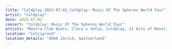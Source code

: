 ```yaml
---
title: "Coldplay_2023-07-02_Coldplay: Music Of The Spheres World Tour"
artist: "Coldplay"
date: 2023-07-02
concert: "Coldplay: Music Of The Spheres World Tour"
artists: "Mantra Club Beats, Clara x Sofia, Coldplay, 21 Acts of Manslaughter	Grindcore	United States, Buckshot, ABBA, CHVRCHES, 9 Foot Super SoldierCrossoverHardcore, 12 Gauge Rampage, 324	Grindcore	Japan"
location: "Letzigrund"
location_details: "8048 Zürich, Switzerland"
---
```

